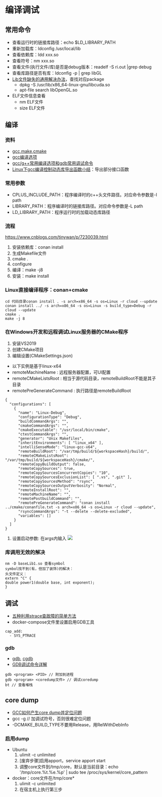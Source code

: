 # 编译调试

## 常用命令
* 查看运行时的链接库路径：echo $LD_LIBRARY_PATH
* 重新加载库：ldconfig /usr/local/lib
* 查看依赖库：ldd xxx.so
* 查看符号：nm xxx.so
* 查看文件(执行文件/库)是否是debug版本：readelf -S ri.out |grep debug
*  查看库路径是否有库：ldconfig -p | grep libGL
* [Lib文件缺失的通用解决办法](https://www.jianshu.com/p/289205fae296)，查找对应package
  * dpkg -S /usr/lib/x86_64-linux-gnu/libcuda.so
  * apt-file search libOpenGL.so
* ELF文件信息查看
  * nm ELF文件
  * size ELF文件

## 编译
### 资料
* [gcc,make,cmake](https://blog.csdn.net/libaineu2004/article/details/77119908)
* [gcc编译选项](https://www.jianshu.com/p/223d8b6aa879)
* [gcc/g++常用编译选项和gdb常用调试命令](https://andrewpqc.github.io/2018/11/25/gcc-and-gdb/)
* [Linux下gcc编译控制动态库导出函数小结](https://developer.aliyun.com/article/243843)：导出部分接口函数

### 常用参数
* CPLUS_INCLUDE_PATH：程序编译时的c++头文件路径。对应命令参数是-I path
* LIBRARY_PATH：程序编译时的链接库路径。对应命令参数是-L path
* LD_LIBRARY_PATH：程序运行时的加载动态库路径

### 流程
https://www.cnblogs.com/tinywan/p/7230039.html
1. 安装依赖库：conan install
1. 生成Makefile文件
  1. cmake .
  1. configure  
1. 编译：make -j8
1. 安装：make install

### Linux直接编译程序：conan+cmake
```
cd 代码目录conan install . -s arch=x86_64 -s os=Linux -r cloud --update
conan install ../ -s arch=x86_64 -s os=Linux -s build_type=Debug -r cloud --update
cmake .
make -j 8
```

### 在Windows开发和远程调试Linux服务器的CMake程序
1. 安装VS2019
1. 创建CMake项目
1. 编辑设置(CMakeSettings.json)
  * 以下实例是基于linux-x64
  * remoteMachineName : 远程服务器配置，可UI配置
  * remoteCMakeListsRoot : 相当于源代码目录，remoteBuildRoot不能是其子目录
  * remotePreGenerateCommand : 执行路径是remoteBuildRoot
```
{
  "configurations": [
    {
      "name": "Linux-Debug",
      "configurationType": "Debug",
      "buildCommandArgs": "",
      "cmakeCommandArgs": "",
      "cmakeExecutable": "/usr/local/bin/cmake",
      "ctestCommandArgs": "",
      "generator": "Unix Makefiles",
      "inheritEnvironments": [ "linux_x64" ],
      "intelliSenseMode": "linux-gcc-x64",
      "remoteBuildRoot": "/var/tmp/build/${workspaceHash}/build/",
      "remoteCMakeListsRoot": "/var/tmp/build/${workspaceHash}/cmake/",
      "remoteCopyBuildOutput": false,
      "remoteCopySources": true,
      "remoteCopySourcesConcurrentCopies": "10",
      "remoteCopySourcesExclusionList": [ ".vs", ".git" ],
      "remoteCopySourcesMethod": "rsync",
      "remoteCopySourcesOutputVerbosity": "Normal",
      "remoteInstallRoot": "",
      "remoteMachineName": "",
      "remotePostbuildCommand": "",
      "remotePreGenerateCommand": "conan install ../cmake/conanfile.txt -s arch=x86_64 -s os=Linux -r cloud --update",
      "rsyncCommandArgs": "-t --delete --delete-excluded",
      "variables": []
    }
  ]
}
```
1. 设置启动参数: 在args内输入
![](./s/common/debug_params.jpg)

### 库调用无效的解决
```
nm -D baseLib1.so 查看symbol
symbol找不到(有，但加了装饰)的解决：
头文件定义：
extern "C" {
double power1(double base, int exponent);
}
```

## 调试
* [五种利用strace查故障的简单方法](https://blog.csdn.net/csdn265/article/details/70050168)
* docker-compose文件里设置启用GDB工具
```
cap_add:
  - SYS_PTRACE
```

### gdb
* [gdb](https://www.cnblogs.com/sting2me/p/7745551.html), [cgdb](https://cgdb.github.io/)
* [GDB调试命令详解](https://blog.csdn.net/Linux7985/article/details/52399439)

```
gdb <program> <PID> // 附加到进程
gdb <program> <coredump文件> // 调试coredump
bt // 查看堆栈
```

## core dump
* [GCC如何产生core dump并定位问题](https://blog.csdn.net/pbymw8iwm/article/details/7035736)
* gcc -g // 加调试符号，否则很难定位问题
* -DCMAKE_BUILD_TYPE不要用Release，用RelWithDebInfo

### 启用dump
* Ubuntu
  1. ulimit -c unlimited
  1. [废弃步骤]启用apport，service apport start
  1. 调整core文件到/tmp/core，默认是当前目录：echo '/tmp/core.%t.%e.%p' | sudo tee /proc/sys/kernel/core_pattern
* docker：core文件在/tmp/core*
  1. ulimit -c unlimited
  1. 在宿主机上执行第三步
